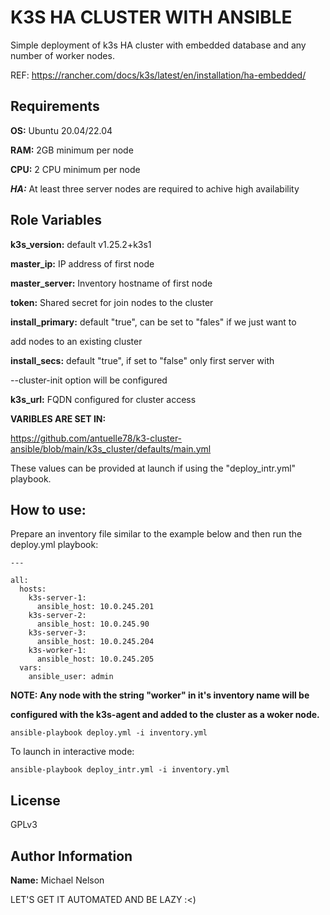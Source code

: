 K3S HA CLUSTER WITH ANSIBLE
===========================

Simple deployment of k3s HA cluster with embedded database and any number of
worker nodes.

REF: https://rancher.com/docs/k3s/latest/en/installation/ha-embedded/

Requirements
------------

**OS:** Ubuntu 20.04/22.04

**RAM:** 2GB minimum per node

**CPU:** 2 CPU minimum per node

***HA:*** At least three server nodes are required to achive high availability

Role Variables
--------------

**k3s_version:** default v1.25.2+k3s1

**master_ip:** IP address of first node

**master_server:** Inventory hostname of first node

**token:** Shared secret for join nodes to the cluster

**install_primary:** default "true", can be set to "fales" if we just want to

add nodes to an existing cluster

**install_secs:** default "true", if set to "false" only first server with

--cluster-init option will be configured

**k3s_url:** FQDN configured for cluster access

**VARIBLES ARE SET IN:**

https://github.com/antuelle78/k3-cluster-ansible/blob/main/k3s_cluster/defaults/main.yml

These values can be provided at launch if using the "deploy_intr.yml" playbook.


How to use:
-----------

Prepare an inventory file similar to the example below and then run the deploy.yml playbook:


    ---

    all:
      hosts:
        k3s-server-1:
          ansible_host: 10.0.245.201
        k3s-server-2:
          ansible_host: 10.0.245.90
        k3s-server-3:
          ansible_host: 10.0.245.204
        k3s-worker-1:
          ansible_host: 10.0.245.205
      vars:
        ansible_user: admin

**NOTE: Any node with the string "worker" in it's inventory name will be**

   **configured with the k3s-agent and added to the cluster as a woker node.**

```
ansible-playbook deploy.yml -i inventory.yml

```

To launch in interactive mode:

```
ansible-playbook deploy_intr.yml -i inventory.yml

```

License
-------

GPLv3

Author Information
------------------

**Name:** Michael Nelson

LET'S GET IT AUTOMATED AND BE LAZY :<)

